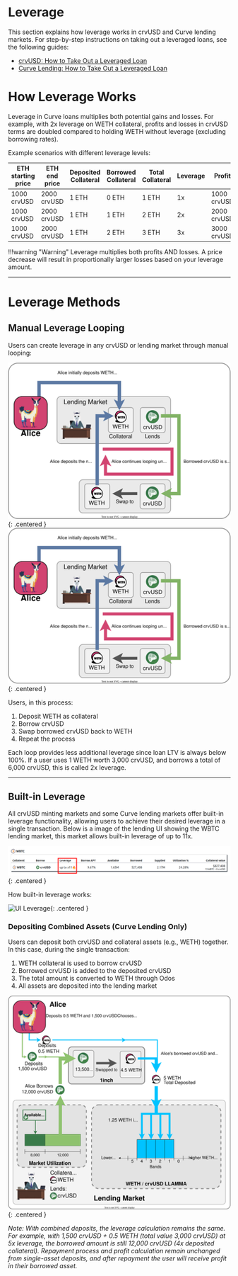 <h1>Leverage</h1>

This section explains how leverage works in crvUSD and Curve lending markets. For step-by-step instructions on taking out a leveraged loans, see the following guides:

- [crvUSD: How to Take Out a Leveraged Loan](../crvusd/loan-creation.md#leveraged-loans)
- [Curve Lending: How to Take Out a Leveraged Loan](../lending/how-to-borrow.md#how-to-take-out-a-leverage-loan)

# **How Leverage Works**

Leverage in Curve loans multiplies both potential gains and losses. For example, with 2x leverage on WETH collateral, profits and losses in crvUSD terms are doubled compared to holding WETH without leverage (excluding borrowing rates).

Example scenarios with different leverage levels:

| ETH starting price | ETH end price | Deposited Collateral | Borrowed Collateral | Total Collateral | Leverage | Profit | ETH Profit |
|---|---|---|---|---|---|---|---|
| 1000 crvUSD | 2000 crvUSD| 1 ETH | 0 ETH | 1 ETH | 1x | 1000 crvUSD | 0 |
| 1000 crvUSD| 2000 crvUSD| 1 ETH | 1 ETH | 2 ETH | 2x | 2000 crvUSD | 1 ETH |
| 1000 crvUSD| 2000 crvUSD| 1 ETH | 2 ETH | 3 ETH | 3x | 3000 crvUSD | 2 ETH |

!!!warning "Warning"
    Leverage multiplies both profits AND losses. A price decrease will result in proportionally larger losses based on your leverage amount.

---

# **Leverage Methods**

## **Manual Leverage Looping**

Users can create leverage in any crvUSD or lending market through manual looping:

![Leverage Looping](../images/lending/leverage_simple.svg#only-light){: .centered }
![Leverage Looping](../images/lending/leverage_simple.svg#only-dark){: .centered }

Users, in this process:

1. Deposit WETH as collateral
2. Borrow crvUSD
3. Swap borrowed crvUSD back to WETH
4. Repeat the process

Each loop provides less additional leverage since loan LTV is always below 100%.  If a user uses 1 WETH worth 3,000 crvUSD, and borrows a total of 6,000 crvUSD, this is called 2x leverage.

---

## **Built-in Leverage**

All crvUSD minting markets and some Curve lending markets offer built-in leverage functionality, allowing users to achieve their desired leverage in a single transaction.   Below is a image of the lending UI showing the WBTC lending market, this market allows built-in leverage of up to 11x.

![UI Leverage](../images/ui/leverage.png){: .centered }

How built-in leverage works:

![UI Leverage](../images/lending/leverage.svg){: .centered }

### **Depositing Combined Assets (Curve Lending Only)**

Users can deposit both crvUSD and collateral assets (e.g., WETH) together. In this case, during the single transaction:

1. WETH collateral is used to borrow crvUSD
2. Borrowed crvUSD is added to the deposited crvUSD
3. The total amount is converted to WETH through Odos
4. All assets are deposited into the lending market

![Leverage with a combination of assets](../images/lending/add_both_leverage.svg){: .centered }

*Note: With combined deposits, the leverage calculation remains the same. For example, with 1,500 crvUSD + 0.5 WETH (total value 3,000 crvUSD) at 5x leverage, the borrowed amount is still 12,000 crvUSD (4x deposited collateral). Repayment process and profit calculation remain unchanged from single-asset deposits, and after repayment the user will receive profit in their borrowed asset.*
